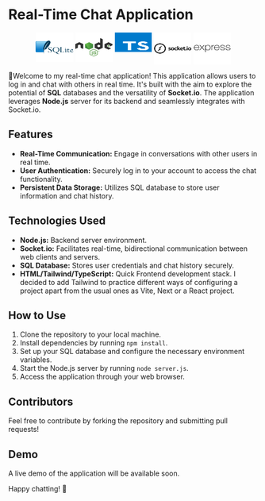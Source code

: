 # Real-Time Chat Application

<div style="width: 100%" align="center"><img style="width: 15%" align="top" src="https://raw.githubusercontent.com/devicons/devicon/master/icons/sqlite/sqlite-original-wordmark.svg" alt="sqlite" width="80" height=60"/>
<img  style="width: 15%" align="top" src="https://raw.githubusercontent.com/devicons/devicon/master/icons/nodejs/nodejs-original-wordmark.svg" alt="nodejs" height="60"/>

  <img  style="width: 15%" align="bottom" src="https://raw.githubusercontent.com/devicons/devicon/master/icons/typescript/typescript-original.svg" alt="typescript" height="40" />

  <img  style="width:15%" align="top" src="https://raw.githubusercontent.com/devicons/devicon/master/icons/socketio/socketio-original-wordmark.svg" alt="socketio" height="65"/>

  <img  style="width:15%" align="top" src="https://raw.githubusercontent.com/devicons/devicon/master/icons/express/express-original-wordmark.svg" alt="express" height="65"/>
</div>

💬Welcome to my real-time chat application! This application allows users to log in and chat with others in real time. It's built with the aim to explore the potential of **SQL** databases and the versatility of **Socket.io**. The application leverages **Node.js** server for its backend and seamlessly integrates with Socket.io.

## Features

- **Real-Time Communication:** Engage in conversations with other users in real time.
- **User Authentication:** Securely log in to your account to access the chat functionality.
- **Persistent Data Storage:** Utilizes SQL database to store user information and chat history.

## Technologies Used

- **Node.js:** Backend server environment.
- **Socket.io:** Facilitates real-time, bidirectional communication between web clients and servers.
- **SQL Database:** Stores user credentials and chat history securely.
- **HTML/Tailwind/TypeScript:** Quick Frontend development stack. I decided to add Tailwind to practice different ways of configuring a project apart from the usual ones as Vite, Next or a React project.

## How to Use

1. Clone the repository to your local machine.
2. Install dependencies by running `npm install`.
3. Set up your SQL database and configure the necessary environment variables.
4. Start the Node.js server by running `node server.js`.
5. Access the application through your web browser.

## Contributors

Feel free to contribute by forking the repository and submitting pull requests!

## Demo

A live demo of the application will be available soon.

Happy chatting! 🚀
